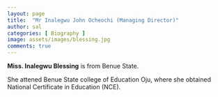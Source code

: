 ```yaml
---
layout: page
title:  "Mr Inalegwu John Ocheochi (Managing Director)"
author: sal
categories: [ Biography ]
image: assets/images/blessing.jpg
comments: true
---
```

**Miss. Inalegwu Blessing** is from Benue State.

She attened Benue State college of Education Oju, where she obtained National Certificate in Education (NCE).